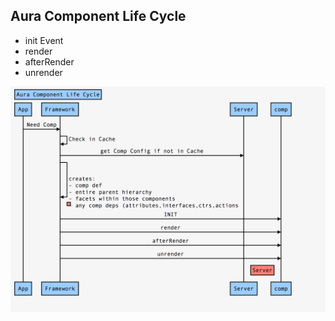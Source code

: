 ## Aura Component Life Cycle

- init Event
- render
- afterRender
- unrender

![aura lc-1](img/aura-lc-seq.png)
